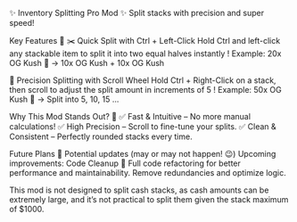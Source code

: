 ✨ Inventory Splitting Pro Mod ✨
Split stacks with precision and super speed!

Key Features 🚀
✂️ Quick Split with Ctrl + Left-Click
Hold Ctrl and left-click any stackable item to split it into two equal halves instantly !
Example:
20x OG Kush 🌿 → 10x OG Kush + 10x OG Kush


🔄 Precision Splitting with Scroll Wheel
Hold Ctrl + Right-Click on a stack, then scroll to adjust the split amount in increments of 5 !
Example:
50x OG Kush 🌿 → Split into 5, 10, 15 ...


Why This Mod Stands Out? 🌟
✅ Fast & Intuitive – No more manual calculations!
✅ High Precision – Scroll to fine-tune your splits.
✅ Clean & Consistent – Perfectly rounded stacks every time.

Future Plans 🌱
Potential updates (may or may not happen! 😉)
Upcoming improvements:
Code Cleanup 🧹
Full code refactoring for better performance and maintainability.
Remove redundancies and optimize logic.

This mod is not designed to split cash stacks, as cash amounts can be extremely large, and it’s not practical to split them given the stack maximum of $1000.